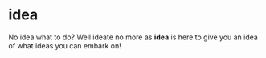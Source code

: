 # idea

No idea what to do? Well ideate no more as **idea** is here to give you an idea of what ideas you can embark on!
